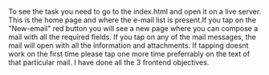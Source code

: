To see the task you need to go to the index.html and open it on a live server. This is the home page and where the e-mail list is present.If you tap on the "New-email" red button you will see a new page where you can compose a mail with all the required fields. If you tap on any of the mail messages, the mail will open with all the information and attachments. If tapping doesnt work on the first time please tap one more time preferrably on the text of that particular mail. I have done all the 3 frontend objectives.

